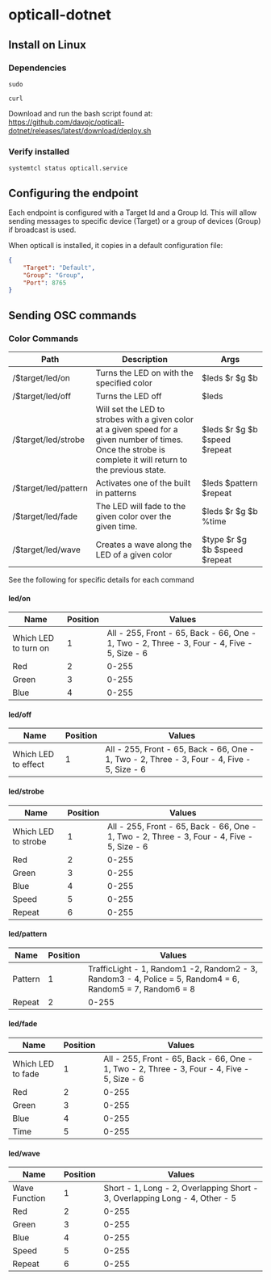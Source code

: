# opticall-dotnet


## Install on Linux

### Dependencies

```
sudo
```

```
curl
```

Download and run the bash script found at: https://github.com/davojc/opticall-dotnet/releases/latest/download/deploy.sh

### Verify installed

```
systemtcl status opticall.service
```



## Configuring the endpoint

Each endpoint is configured with a Target Id and a Group Id. This will allow sending messages to specific device (Target) or a group of devices (Group) if broadcast is used.

When opticall is installed, it copies in a default configuration file:

```json
{
    "Target": "Default",
    "Group": "Group",
    "Port": 8765
}
```

## Sending OSC commands

### Color Commands

|Path|Description|Args|
|-|-|-|
|/$target/led/on|Turns the LED on with the specified color|$leds $r $g $b|
|/$target/led/off|Turns the LED off|$leds|
|/$target/led/strobe|Will set the LED to strobes with a given color<br /> at a given speed for a given number of times. <br/>Once the strobe is complete it will return to the previous state.|$leds $r $g $b $speed $repeat
|/$target/led/pattern|Activates one of the built in patterns|$leds $pattern $repeat| 
|/$target/led/fade|The LED will fade to the given color over the given time.|$leds $r $g $b %time|
|/$target/led/wave|Creates a wave along the LED of a given color|$type $r $g $b $speed $repeat

See the following for specific details for each command

#### led/on

|Name|Position|Values|
|-|-|-|
|Which LED to turn on|1|All - 255, Front - 65, Back - 66, One - 1, Two - 2, Three - 3, Four - 4, Five - 5, Size - 6|
|Red|2|0-255|
|Green|3|0-255|
|Blue|4|0-255|

#### led/off

|Name|Position|Values|
|-|-|-|
|Which LED to effect|1|All - 255, Front - 65, Back - 66, One - 1, Two - 2, Three - 3, Four - 4, Five - 5, Size - 6|

#### led/strobe

|Name|Position|Values|
|-|-|-|
|Which LED to strobe|1|All - 255, Front - 65, Back - 66, One - 1, Two - 2, Three - 3, Four - 4, Five - 5, Size - 6|
|Red|2|0-255|
|Green|3|0-255|
|Blue|4|0-255|
|Speed|5|0-255|
|Repeat|6|0-255|

#### led/pattern

|Name|Position|Values|
|-|-|-|
|Pattern|1|TrafficLight - 1, Random1 -2, Random2 - 3, Random3 - 4, Police = 5, Random4 = 6, Random5 = 7, Random6 = 8 |
|Repeat|2|0-255|

#### led/fade

|Name|Position|Values|
|-|-|-|
|Which LED to fade|1|All - 255, Front - 65, Back - 66, One - 1, Two - 2, Three - 3, Four - 4, Five - 5, Size - 6|
|Red|2|0-255|
|Green|3|0-255|
|Blue|4|0-255|
|Time|5|0-255|

#### led/wave

|Name|Position|Values|
|-|-|-|
|Wave Function|1|Short - 1, Long - 2, Overlapping Short - 3, Overlapping Long - 4, Other - 5|
|Red|2|0-255|
|Green|3|0-255|
|Blue|4|0-255|
|Speed|5|0-255|
|Repeat|6|0-255|
